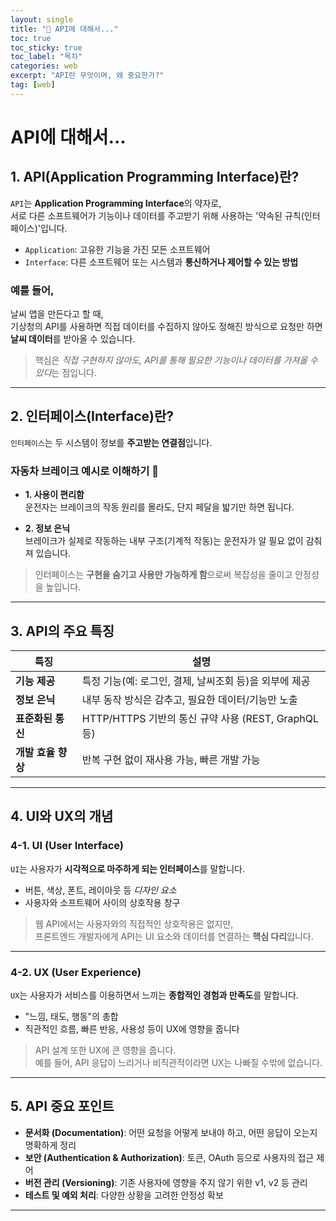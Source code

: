 ```yaml
---
layout: single
title: "📘 API에 대해서..."
toc: true
toc_sticky: true
toc_label: "목차"
categories: web
excerpt: "API란 무엇이며, 왜 중요한가?"
tag: [web]
---
```


# API에 대해서...

## 1. API(Application Programming Interface)란?

`API`는 **Application Programming Interface**의 약자로,  
서로 다른 소프트웨어가 기능이나 데이터를 주고받기 위해 사용하는 '약속된 규칙(인터페이스)'입니다.

-  `Application`: 고유한 기능을 가진 모든 소프트웨어  
-  `Interface`: 다른 소프트웨어 또는 시스템과 **통신하거나 제어할 수 있는 방법**

### 예를 들어,
날씨 앱을 만든다고 할 때,  
기상청의 API를 사용하면 직접 데이터를 수집하지 않아도 정해진 방식으로 요청만 하면 **날씨 데이터**를 받아올 수 있습니다.

> 핵심은 *직접 구현하지 않아도, API를 통해 필요한 기능이나 데이터를 가져올 수 있다*는 점입니다.

---

## 2. 인터페이스(Interface)란?

`인터페이스`는 두 시스템이 정보를 **주고받는 연결점**입니다.  


###  자동차 브레이크 예시로 이해하기 🚗
- **1. 사용이 편리함**  
  운전자는 브레이크의 작동 원리를 몰라도, 단지 페달을 밟기만 하면 됩니다.  

- **2. 정보 은닉**  
  브레이크가 실제로 작동하는 내부 구조(기계적 작동)는 운전자가 알 필요 없이 감춰져 있습니다.

> 인터페이스는 **구현을 숨기고 사용만 가능하게 함**으로써 복잡성을 줄이고 안정성을 높입니다.

---

## 3. API의 주요 특징

| 특징 | 설명 |
|------|------|
|  **기능 제공** | 특정 기능(예: 로그인, 결제, 날씨조회 등)을 외부에 제공 |
| **정보 은닉** | 내부 동작 방식은 감추고, 필요한 데이터/기능만 노출 |
|  **표준화된 통신** | HTTP/HTTPS 기반의 통신 규약 사용 (REST, GraphQL 등) |
| **개발 효율 향상** | 반복 구현 없이 재사용 가능, 빠른 개발 가능 |

---

## 4. UI와 UX의 개념

### 4-1. UI (User Interface)

`UI`는 사용자가 **시각적으로 마주하게 되는 인터페이스**를 말합니다.

- 버튼, 색상, 폰트, 레이아웃 등 *디자인 요소*
- 사용자와 소프트웨어 사이의 상호작용 창구

> 웹 API에서는 사용자와의 직접적인 상호작용은 없지만,  
> 프론트엔드 개발자에게 API는 UI 요소와 데이터를 연결하는 **핵심 다리**입니다.

---

### 4-2. UX (User Experience)

`UX`는 사용자가 서비스를 이용하면서 느끼는 **종합적인 경험과 만족도**를 말합니다.

- "느낌, 태도, 행동"의 총합  
- 직관적인 흐름, 빠른 반응, 사용성 등이 UX에 영향을 줍니다

> API 설계 또한 UX에 큰 영향을 줍니다.  
> 예를 들어, API 응답이 느리거나 비직관적이라면 UX는 나빠질 수밖에 없습니다.

---

## 5. API  중요 포인트

-  **문서화 (Documentation)**: 어떤 요청을 어떻게 보내야 하고, 어떤 응답이 오는지 명확하게 정리  
-  **보안 (Authentication & Authorization)**: 토큰, OAuth 등으로 사용자의 접근 제어  
-  **버전 관리 (Versioning)**: 기존 사용자에 영향을 주지 않기 위한 v1, v2 등 관리  
- **테스트 및 예외 처리**: 다양한 상황을 고려한 안정성 확보

---

